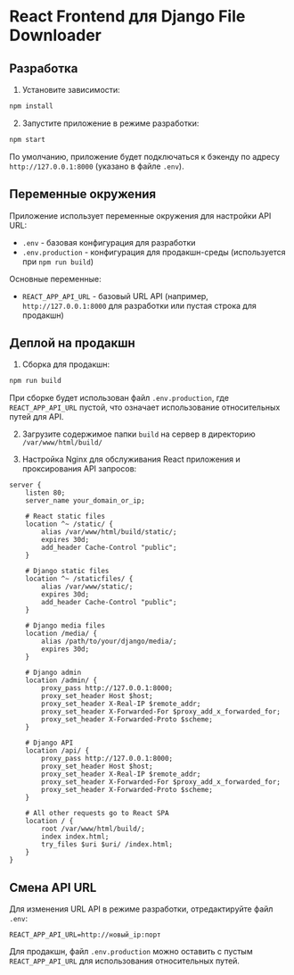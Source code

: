 # React Frontend для Django File Downloader

## Разработка

1. Установите зависимости:
```bash
npm install
```

2. Запустите приложение в режиме разработки:
```bash
npm start
```

По умолчанию, приложение будет подключаться к бэкенду по адресу `http://127.0.0.1:8000` (указано в файле `.env`).

## Переменные окружения

Приложение использует переменные окружения для настройки API URL:

- `.env` - базовая конфигурация для разработки
- `.env.production` - конфигурация для продакшн-среды (используется при `npm run build`)

Основные переменные:
- `REACT_APP_API_URL` - базовый URL API (например, `http://127.0.0.1:8000` для разработки или пустая строка для продакшн)

## Деплой на продакшн

1. Сборка для продакшн:
```bash
npm run build
```

При сборке будет использован файл `.env.production`, где `REACT_APP_API_URL` пустой, что означает использование относительных путей для API.

2. Загрузите содержимое папки `build` на сервер в директорию `/var/www/html/build/`

3. Настройка Nginx для обслуживания React приложения и проксирования API запросов:
```nginx
server {
    listen 80;
    server_name your_domain_or_ip;

    # React static files
    location ^~ /static/ {
        alias /var/www/html/build/static/;
        expires 30d;
        add_header Cache-Control "public";
    }

    # Django static files
    location ^~ /staticfiles/ {
        alias /var/www/static/;
        expires 30d;
        add_header Cache-Control "public";
    }

    # Django media files
    location /media/ {
        alias /path/to/your/django/media/;
        expires 30d;
    }

    # Django admin
    location /admin/ {
        proxy_pass http://127.0.0.1:8000;
        proxy_set_header Host $host;
        proxy_set_header X-Real-IP $remote_addr;
        proxy_set_header X-Forwarded-For $proxy_add_x_forwarded_for;
        proxy_set_header X-Forwarded-Proto $scheme;
    }

    # Django API
    location /api/ {
        proxy_pass http://127.0.0.1:8000;
        proxy_set_header Host $host;
        proxy_set_header X-Real-IP $remote_addr;
        proxy_set_header X-Forwarded-For $proxy_add_x_forwarded_for;
        proxy_set_header X-Forwarded-Proto $scheme;
    }

    # All other requests go to React SPA
    location / {
        root /var/www/html/build/;
        index index.html;
        try_files $uri $uri/ /index.html;
    }
}
```

## Смена API URL

Для изменения URL API в режиме разработки, отредактируйте файл `.env`:
```
REACT_APP_API_URL=http://новый_ip:порт
```

Для продакшн, файл `.env.production` можно оставить с пустым `REACT_APP_API_URL` для использования относительных путей.

